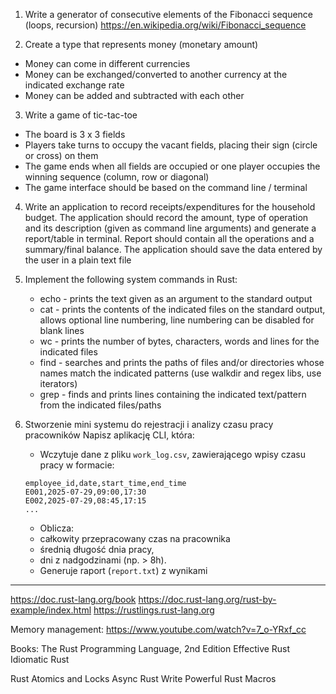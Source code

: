 1. Write a generator of consecutive elements of the Fibonacci sequence (loops, recursion)
   https://en.wikipedia.org/wiki/Fibonacci_sequence

2. Create a type that represents money (monetary amount)
* Money can come in different currencies
* Money can be exchanged/converted to another currency at the indicated exchange rate
* Money can be added and subtracted with each other

3. Write a game of tic-tac-toe
* The board is 3 x 3 fields
* Players take turns to occupy the vacant fields, placing their sign (circle or cross) on them
* The game ends when all fields are occupied or one player occupies the winning sequence (column, row or diagonal)
* The game interface should be based on the command line / terminal

4. Write an application to record receipts/expenditures for the household budget. The application should record the amount,
   type of operation and its description (given as command line arguments) and generate a report/table in terminal.
   Report should contain all the operations and a summary/final balance. The application should save the data entered by the user in a plain text file

5. Implement the following system commands in Rust:
   * echo - prints the text given as an argument to the standard output
   * cat - prints the contents of the indicated files on the standard output, allows optional line numbering, line numbering can be disabled for blank lines
   * wc - prints the number of bytes, characters, words and lines for the indicated files
   * find - searches and prints the paths of files and/or directories whose names match the indicated patterns (use walkdir and regex libs, use iterators)
   * grep - finds and prints lines containing the indicated text/pattern from the indicated files/paths

6. Stworzenie mini systemu do rejestracji i analizy czasu pracy pracowników
   Napisz aplikację CLI, która:
   * Wczytuje dane z pliku `work_log.csv`, zawierającego wpisy czasu pracy w formacie:
   ```
   employee_id,date,start_time,end_time
   E001,2025-07-29,09:00,17:30
   E002,2025-07-29,08:45,17:15
   ...
   ```
   * Oblicza:
   - całkowity przepracowany czas na pracownika
   - średnią długość dnia pracy,
   - dni z nadgodzinami (np. > 8h).
   * Generuje raport (`report.txt`) z wynikami
   
----

https://doc.rust-lang.org/book
https://doc.rust-lang.org/rust-by-example/index.html
https://rustlings.rust-lang.org

Memory management: https://www.youtube.com/watch?v=7_o-YRxf_cc

Books:
   The Rust Programming Language, 2nd Edition
   Effective Rust
   Idiomatic Rust

   Rust Atomics and Locks
   Async Rust
   Write Powerful Rust Macros